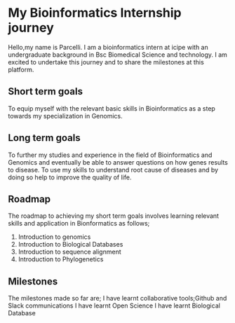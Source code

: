 # My Bioinformatics Internship journey #
Hello,my name is Parcelli.
I am a bioinformatics intern at icipe with an undergraduate background in Bsc Biomedical Science and technology.
I am excited to undertake this journey and to share the milestones at this platform.
## Short term goals
To equip myself with the relevant basic skills in Bioinformatics as a step towards my specialization in Genomics.
## Long term goals
To further my studies and experience in the field of Bioinformatics and Genomics and eventually be able to answer questions on how genes results to disease.
To use my skills to understand root cause of diseases and by doing so help to improve the quality of life.
## Roadmap
The roadmap to achieving my short term goals involves learning relevant skills and application in Bionformatics as follows;
1. Introduction to genomics
2. Introduction to Biological Databases
3. Introduction to sequence alignment
4. Introduction to Phylogenetics
## Milestones
The milestones made so far are;
I have learnt collaborative tools;Github and Slack communications
I have learnt Open Science
I have learnt Biological Database 


